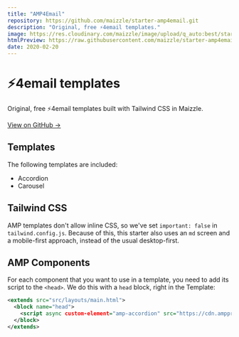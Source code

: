 ```yaml
---
title: "AMP4Email"
repository: https://github.com/maizzle/starter-amp4email.git
description: "Original, free ⚡4email templates."
image: https://res.cloudinary.com/maizzle/image/upload/q_auto:best/starters/amp4email.jpg
htmlPreview: https://raw.githubusercontent.com/maizzle/starter-amp4email/master/build_production/carousel.html
date: 2020-02-20
---
```


# ⚡4email templates

Original, free ⚡4email templates built with Tailwind CSS in Maizzle.

[View on GitHub &rarr;](https://github.com/maizzle/starter-amp4email.git)

## Templates

The following templates are included:

- Accordion
- Carousel

## Tailwind CSS

AMP templates don't allow inline CSS, so we've set `important: false` in `tailwind.config.js`.
Because of this, this starter also uses an `md` screen and a mobile-first approach, instead of the usual desktop-first.

## AMP Components

For each component that you want to use in a template, you need to add its script to the `<head>`.
We do this with a `head` block, right in the Template:

<code-sample title="src/templates/accordion.html">

  ```xml
  <extends src="src/layouts/main.html">
    <block name="head">
      <script async custom-element="amp-accordion" src="https://cdn.ampproject.org/v0/amp-accordion-0.1.js"></script>
    </block>
  </extends>
  ```

</code-sample>
